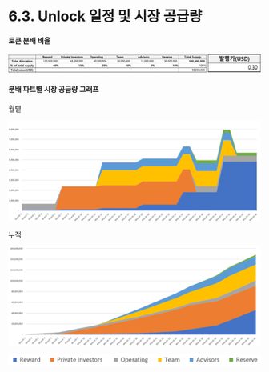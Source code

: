 # 6.3. Unlock 일정 및 시장 공급량

#### 토큰 분배 비율

![](<../.gitbook/assets/image (7).png>)

#### 분배 파트별 시장 공급량 그래프

월별

![](<../.gitbook/assets/image (30) (1).png>)

누적

![](<../.gitbook/assets/image (29).png>)

![](<../.gitbook/assets/image (9).png>)
